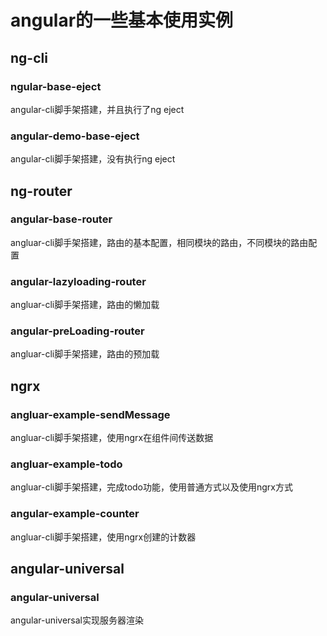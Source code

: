 # angular的一些基本使用实例
## ng-cli

### ngular-base-eject

angular-cli脚手架搭建，并且执行了ng eject

### angular-demo-base-eject

angular-cli脚手架搭建，没有执行ng eject

## ng-router

### angular-base-router

angluar-cli脚手架搭建，路由的基本配置，相同模块的路由，不同模块的路由配置

### angular-lazyloading-router

angluar-cli脚手架搭建，路由的懒加载

### angular-preLoading-router

angluar-cli脚手架搭建，路由的预加载

## ngrx

### angluar-example-sendMessage

angluar-cli脚手架搭建，使用ngrx在组件间传送数据

### angluar-example-todo

angluar-cli脚手架搭建，完成todo功能，使用普通方式以及使用ngrx方式

### angular-example-counter

angluar-cli脚手架搭建，使用ngrx创建的计数器

## angular-universal

### angular-universal

angular-universal实现服务器渲染




















